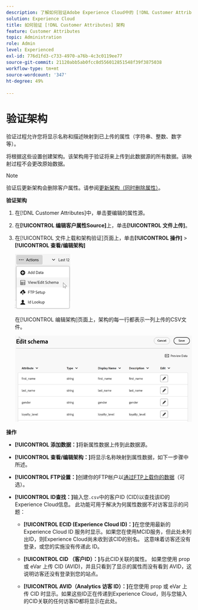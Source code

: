 ```yaml
---
description: 了解如何验证Adobe Experience Cloud中的 [!DNL Customer Attributes] 架构。
solution: Experience Cloud
title: 如何验证 [!DNL Customer Attributes] 架构
feature: Customer Attributes
topic: Administration
role: Admin
level: Experienced
exl-id: 776d1fd3-c733-4970-a76b-4c3c0119ee77
source-git-commit: 21120abb5ab0fcc8d556012851548f39f3875038
workflow-type: tm+mt
source-wordcount: '347'
ht-degree: 49%

---
```


# 验证架构

验证过程允许您将显示名称和描述映射到已上传的属性（字符串、整数、数字等）。

将根据这些设置创建架构。该架构用于验证将来上传到此数据源的所有数据。该映射过程不会更改原始数据。

>[!NOTE]
>
>验证后更新架构会删除客户属性。请参阅[更新架构（同时删除属性）](t-crs-usecase.md)。

**验证架构**

1. 在[!DNL Customer Attributes]中，单击要编辑的属性源。

1. 在&#x200B;**[!UICONTROL 编辑客户属性Source]**&#x200B;上，单击&#x200B;**[!UICONTROL 文件上传]**。

1. 在[!UICONTROL 文件上载和架构验证]页面上，单击&#x200B;**[!UICONTROL 操作]** > **[!UICONTROL 查看/编辑架构]**

   ![编辑架构](assets/view_edit_schema.png)

   在[!UICONTROL 编辑架构]页面上，架构的每一行都表示一列上传的CSV文件。

   ![在Experience Cloud中编辑架构页面](assets/edit-schema.png)

**操作**

* **[!UICONTROL 添加数据：]**&#x200B;将新属性数据上传到此数据源。

* **[!UICONTROL 查看/编辑架构：]**&#x200B;将显示名称映射到属性数据，如下一步骤中所述。

* **[!UICONTROL FTP设置：]**&#x200B;创建你的FTP帐户以[通过FTP上载你的数据](t-upload-attributes-ftp.md)（可选）。

* **[!UICONTROL ID查找：]**&#x200B;输入您`.csv`中的客户ID (CID)以查找该ID的Experience Cloud信息。 此功能可用于解决为何属性数据不对访客显示的问题：

   * **[!UICONTROL ECID (Experience Cloud ID)：]**&#x200B;在您使用最新的 Experience Cloud ID 服务时显示。如果您在使用MCID服务，但此处未列出ID，则Experience Cloud尚未收到该CID的别名。 这意味着访客还没有登录，或您的实施没有传递此 ID。

   * **[!UICONTROL CID （客户ID）：]**&#x200B;与此CID关联的属性。 如果您使用 prop 或 eVar 上传 CID (AVID)，并且只看到了显示的属性而没有看到 AVID，这说明访客还没有登录到您的站点。

   * **[!UICONTROL AVID（Analytics 访客 ID）：]**&#x200B;在您使用 prop 或 eVar 上传 CID 时显示。如果这些ID正在传递到Experience Cloud，则与您输入的CID关联的任何访客ID都将显示在此处。
